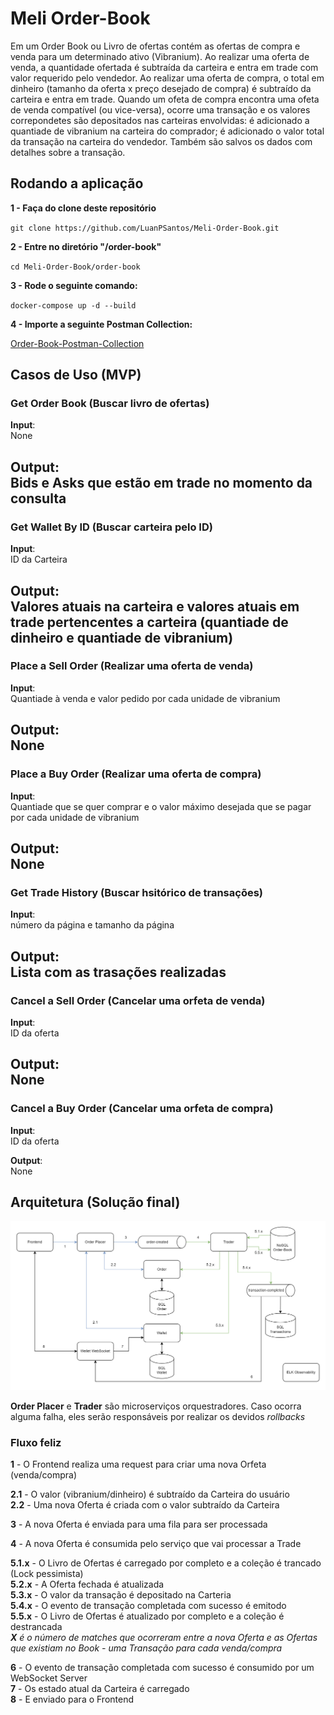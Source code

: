 # Meli Order-Book

Em um Order Book ou Livro de ofertas contém as ofertas de compra e venda para um determinado ativo (Vibranium).
Ao realizar uma oferta de venda, a quantidade ofertada é subtraída da carteira e entra em trade com valor requerido pelo vendedor.
Ao realizar uma oferta de compra, o total em dinheiro (tamanho da oferta x preço desejado de compra) é subtraído da carteira e entra em trade.
Quando um ofeta de compra encontra uma ofeta de venda compatível (ou vice-versa), ocorre uma transação e os valores correpondetes são depositados nas carteiras envolvidas:
é adicionado a quantiade de vibranium na carteira do comprador; é adicionado o valor total da transação na carteira do vendedor. Também são salvos os dados com detalhes sobre a transação.

## Rodando a aplicação

**1 - Faça do clone deste repositório**  

``
git clone https://github.com/LuanPSantos/Meli-Order-Book.git
``

**2 - Entre no diretório "/order-book"** 

``
cd Meli-Order-Book/order-book
``

**3 - Rode o seguinte comando:**  

``
docker-compose up -d --build
``

**4 - Importe a seguinte Postman Collection:**  

[Order-Book-Postman-Collection](https://github.com/LuanPSantos/Meli-Order-Book/blob/main/postman/Order%20Book.postman_collection.json)

## Casos de Uso (MVP)

### Get Order Book (Buscar livro de ofertas)
**Input**:  
None  

**Output**:  
Bids e Asks que estão em trade no momento da consulta
---
### Get Wallet By ID (Buscar carteira pelo ID)
**Input**:  
ID da Carteira

**Output**:  
Valores atuais na carteira e valores atuais em trade pertencentes a carteira (quantiade de dinheiro e quantiade de vibranium)
---
### Place a Sell Order (Realizar uma oferta de venda)
**Input**:  
Quantiade à venda e valor pedido por cada unidade de vibranium

**Output**:  
None
---
### Place a Buy Order (Realizar uma oferta de compra)
**Input**:  
Quantiade que se quer comprar e o valor máximo desejada que se pagar por cada unidade de vibranium

**Output**:  
None
---
### Get Trade History (Buscar hsitórico de transações)
**Input**:  
número da página e tamanho da página

**Output**:  
Lista com as trasações realizadas
---
### Cancel a Sell Order (Cancelar uma orfeta de venda)
**Input**:  
ID da oferta

**Output**:  
None
---
### Cancel a Buy Order (Cancelar uma orfeta de compra)
**Input**:  
ID da oferta

**Output**:  
None

## Arquitetura (Solução final)

![Arquitetura do Order Book](imgs/Aquitetura-Order-Book.png)

**Order Placer** e **Trader** são microserviços orquestradores. Caso ocorra alguma falha, eles serão responsáveis por realizar os devidos _rollbacks_

### Fluxo feliz
**1** - O Frontend realiza uma request para criar uma nova Orfeta (venda/compra)  

**2.1** - O valor (vibranium/dinheiro) é subtraído da Carteira do usuário  
**2.2** - Uma nova Oferta é criada com o valor subtraído da Carteira  

**3** - A nova Oferta é enviada para uma fila para ser processada

**4** - A nova Oferta é consumida pelo serviço que vai processar a Trade

**5.1.x** - O Livro de Ofertas é carregado por completo e a coleção é trancado (Lock pessimista)  
**5.2.x** - A Oferta fechada é atualizada  
**5.3.x** - O valor da transação é depositado na Carteria  
**5.4.x** - O evento de transação completada com sucesso é emitodo  
**5.5.x** - O Livro de Ofertas é atualizado por completo e a coleção é destrancada  
_**X** é o número de _matches_ que ocorreram entre a nova Oferta e as Ofertas que existiam no Book - uma Transação para cada venda/compra_

**6** - O evento de transação completada com sucesso é consumido por um WebSocket Server   
**7** - Os estado atual da Carteira é carregado  
**8** - E enviado para o Frontend  